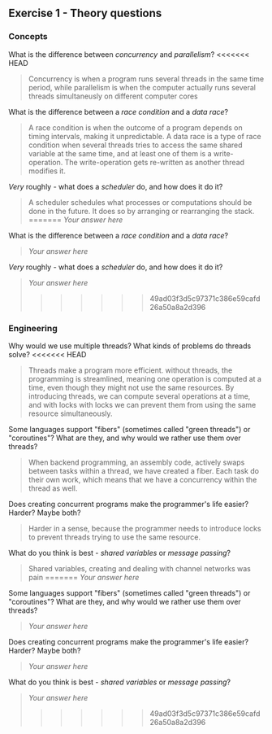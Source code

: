 Exercise 1 - Theory questions
-----------------------------

### Concepts

What is the difference between *concurrency* and *parallelism*?
<<<<<<< HEAD
> Concurrency is when a program runs several threads in the same time period, while parallelism is when the computer actually runs several threads simultaneusly on different computer cores

What is the difference between a *race condition* and a *data race*? 
> A race condition is when the outcome of a program depends on timing intervals, making it unpredictable. A data race is a type of race condition when several threads tries to access the same shared variable at the same time, and at least one of them is a write-operation. The write-operation gets re-written as another thread modifies it.
 
*Very* roughly - what does a *scheduler* do, and how does it do it?
> A scheduler schedules what processes or computations should be done in the future. It does so by arranging or rearranging the stack.
=======
> *Your answer here*

What is the difference between a *race condition* and a *data race*? 
> *Your answer here* 
 
*Very* roughly - what does a *scheduler* do, and how does it do it?
> *Your answer here* 
>>>>>>> 49ad03f3d5c97371c386e59cafd26a50a8a2d396


### Engineering

Why would we use multiple threads? What kinds of problems do threads solve?
<<<<<<< HEAD
> Threads make a program more efficient. without threads, the programming is streamlined, meaning one operation is computed at a time, even though they might not use the same resources. By introducing threads, we can compute several operations at a time, and with locks with locks we can prevent them from using the same resource simultaneously.

Some languages support "fibers" (sometimes called "green threads") or "coroutines"? What are they, and why would we rather use them over threads?
> When backend programming, an assembly code, actively swaps between tasks within a thread, we have created a fiber. Each task do their own work, which means that we have a concurrency within the thread as well.

Does creating concurrent programs make the programmer's life easier? Harder? Maybe both?
> Harder in a sense, because the programmer needs to introduce locks to prevent threads trying to use the same resource.

What do you think is best - *shared variables* or *message passing*?
> Shared variables, creating and dealing with channel networks was pain
=======
> *Your answer here*

Some languages support "fibers" (sometimes called "green threads") or "coroutines"? What are they, and why would we rather use them over threads?
> *Your answer here*

Does creating concurrent programs make the programmer's life easier? Harder? Maybe both?
> *Your answer here*

What do you think is best - *shared variables* or *message passing*?
> *Your answer here*
>>>>>>> 49ad03f3d5c97371c386e59cafd26a50a8a2d396


